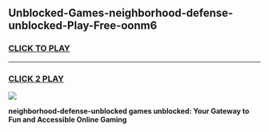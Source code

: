 
## Unblocked-Games-neighborhood-defense-unblocked-Play-Free-oonm6
<h3>
<a href="https://premium76.site?title=neighborhood-defense-unblocked&ref=18A1">CLICK TO PLAY</a></h3>
<hr>

<h3>
<a href="https://premium76.site?title=neighborhood-defense-unblocked&ref=18A1">CLICK 2 PLAY</a>
  
</h3>

<a href="https://premium76.site?title=neighborhood-defense-unblocked&ref=18A1"><img src="https://clearcache.store/games.png"></a>


**neighborhood-defense-unblocked games unblocked: Your Gateway to Fun and Accessible Online Gaming**
